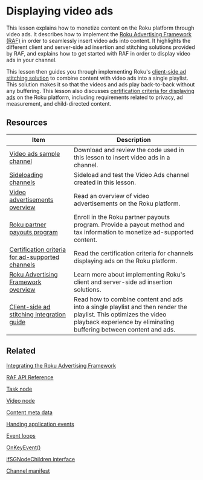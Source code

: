 # Displaying video ads

This lesson explains how to monetize content on the Roku platform through video ads. It describes how to implement the [Roku Advertising Framework (RAF)](https://developer.roku.com/docs/developer-program/advertising/roku-advertising-framework.md) in order to seamlessly insert video ads into content. It highlights the different client and server-side ad insertion and stitching solutions provided by RAF, and explains how to get started with RAF in order to display video ads in your channel.  

This lesson then guides you through implementing Roku's [client-side ad stitching solution](https://developer.roku.com/docs/developer-program/advertising/csas.md) to combine content with video ads into a single playlist. This solution makes it so that the videos and ads play back-to-back without any buffering. This lesson also discusses [certification criteria for displaying ads](https://developer.roku.com/docs/developer-program/certification/certification.md#1-advertising) on the Roku platform, including requirements related to privacy, ad measurement, and child-directed content.

## Resources

| Item                                                         | Description                                                  |
| ------------------------------------------------------------ | ------------------------------------------------------------ |
| [Video ads sample channel](https://github.com/rokudev/scenegraph-master-sample/tree/master/VideoAds) | Download and review the code used in this lesson to insert video ads in a channel. |
| [Sideloading channels](https://developer.roku.com/docs/developer-program/getting-started/developer-setup.md#step-2-accessing-the-development-application-installer) | Sideload and test the Video Ads channel created in this lesson. |
| [Video advertisements overview](https://developer.roku.com/docs/developer-programfeatures/monetization/video-advertisements.md) | Read an overview of video advertisements on the Roku platform. |
| [Roku partner payouts program](/developer/billing)           | Enroll in the Roku partner payouts program. Provide a payout method and tax information to monetize ad-supported content. |
| [Certification criteria for ad-supported channels](https://developer.roku.com/docs/developer-program/certification/certification.md#1-advertising) | Read the certification criteria for channels displaying ads on the Roku platform. |
| [Roku Advertising Framework overview](https://developer.roku.com/docs/developer-program/advertising/roku-advertising-framework.md) | Learn more about implementing Roku's client and server-side ad insertion solutions. |
| [Client-side ad stitching integration guide](https://developer.roku.com/docs/developer-program/advertising/csas.md) | Read how to combine content and ads into a single playlist and then render the playlist. This optimizes the video playback experience by eliminating buffering between content and ads. |

## Related

[Integrating the Roku Advertising Framework](http://confluence.portal.roku.com:8443https://developer.roku.com/docs/developer-program/advertising/integrating-roku-advertising-framework.md) 

[RAF API Reference](https://developer.roku.com/docs/developer-program/advertising/raf-api.md)

[Task node](https://developer.roku.com/docs/developer-programreferences/scenegraph/control-nodes/task.md)

[Video node](https://developer.roku.com/docs/developer-programreferences/scenegraph/media-playback-nodes/video.md)

[Content meta data](https://developer.roku.com/docs/developer-program/getting-started/architecture/content-metadata.md)

[Handing application events](https://developer.roku.com/docs/developer-program/core-concepts/handling-application-events.md)

[Event loops](https://developer.roku.com/docs/developer-program/core-concepts/event-loops.md)

[OnKeyEvent()](https://developer.roku.com/docs/developer-programreferences/scenegraph/component-functions/onkeyevent.md)

[ifSGNodeChildren interface](https://developer.roku.com/docs/developer-programreferences/brightscript/interfaces/ifsgnodechildren.md)

[Channel manifest](https://developer.roku.com/docs/developer-program/getting-started/architecture/channel-manifest.md#launch-requirement-attributes)

